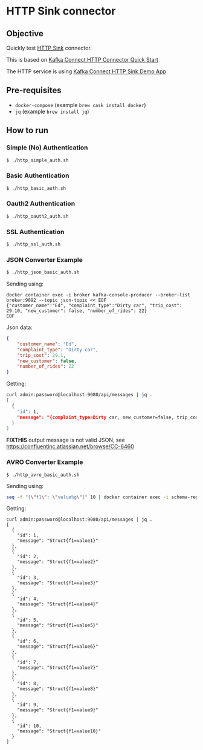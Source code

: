 # HTTP Sink connector

## Objective

Quickly test [HTTP Sink](https://docs.confluent.io/current/connect/kafka-connect-http/index.html#kconnect-long-http-sink-connector) connector.

This is based on [Kafka Connect HTTP Connector Quick Start](https://docs.confluent.io/current/connect/kafka-connect-http/index.html#kconnect-long-http-connector-quick-start)

The HTTP service is using [Kafka Connect HTTP Sink Demo App](https://github.com/confluentinc/kafka-connect-http-demo)

## Pre-requisites

* `docker-compose` (example `brew cask install docker`)
* `jq` (example `brew install jq`)

## How to run


### Simple (No) Authentication

```bash
$ ./http_simple_auth.sh
```

### Basic Authentication

```bash
$ ./http_basic_auth.sh
```

### Oauth2 Authentication

```bash
$ ./http_oauth2_auth.sh
```

### SSL Authentication

```bash
$ ./http_ssl_auth.sh
```

### JSON Converter Example

```bash
$ ./http_json_basic_auth.sh
```

Sending using:

```
docker container exec -i broker kafka-console-producer --broker-list broker:9092 --topic json-topic << EOF
{"customer_name":"Ed", "complaint_type":"Dirty car", "trip_cost": 29.10, "new_customer": false, "number_of_rides": 22}
EOF
```

Json data:

```json
{
    "customer_name": "Ed",
    "complaint_type": "Dirty car",
    "trip_cost": 29.1,
    "new_customer": false,
    "number_of_rides": 22
}
```

Getting:

```bash
curl admin:password@localhost:9080/api/messages | jq .
[
  {
    "id": 1,
    "message": "{complaint_type=Dirty car, new_customer=false, trip_cost=29.1, customer_name=Ed, number_of_rides=22}"
  }
]
```

**FIXTHIS** output message is not valid JSON, see https://confluentinc.atlassian.net/browse/CC-6460

### AVRO Converter Example

```
$ ./http_avro_basic_auth.sh
```

Sending using:

```bash
seq -f "{\"f1\": \"value%g\"}" 10 | docker container exec -i schema-registry kafka-avro-console-producer --broker-list broker:9092 --topic avro-topic --property value.schema='{"type":"record","name":"myrecord","fields":[{"name":"f1","type":"string"}]}'
```

Getting:

```
curl admin:password@localhost:9080/api/messages | jq .
[
  {
    "id": 1,
    "message": "Struct{f1=value1}"
  },
  {
    "id": 2,
    "message": "Struct{f1=value2}"
  },
  {
    "id": 3,
    "message": "Struct{f1=value3}"
  },
  {
    "id": 4,
    "message": "Struct{f1=value4}"
  },
  {
    "id": 5,
    "message": "Struct{f1=value5}"
  },
  {
    "id": 6,
    "message": "Struct{f1=value6}"
  },
  {
    "id": 7,
    "message": "Struct{f1=value7}"
  },
  {
    "id": 8,
    "message": "Struct{f1=value8}"
  },
  {
    "id": 9,
    "message": "Struct{f1=value9}"
  },
  {
    "id": 10,
    "message": "Struct{f1=value10}"
  }
]
```